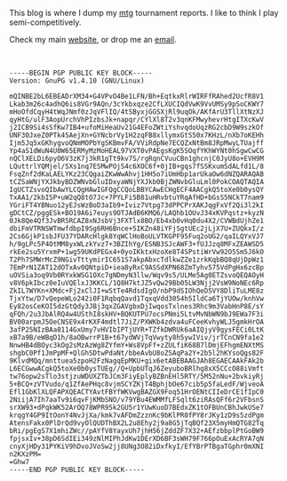 This blog is where I dump my [mtg](http://magic.wizards.com/) tournament reports. I like to think I play semi-competitively.

Check my main [website](http://rikiji.it), or drop me an <a class="mail" href="mailto:rikiji foo rikiji dot it">email</a>.

&nbsp;

    -----BEGIN PGP PUBLIC KEY BLOCK-----
    Version: GnuPG v1.4.10 (GNU/Linux)
    
    mQINBE2bL6EBEADrXM34+G4VPvO4Be1LFN/Bh+EqtkxRlrWIRFfRAhed2UcfR8V1
    Lkab3m26c4adhQ6is8VGr9AQn/3cYkbxqze2CfLXUCIQdVwK9VvUMSy9pSoCKWY7
    mHoOfdCqyH4tWqJNmf0zJqVFlIQ/4tSByxjGGSXjRl9uqOk/AKfArU3TllXtNzXJ
    qyHtG/ulF3AopUrchVhPIzbsJk+napqr/CYlXl8T2v3qnKFMwyhevrHtgITXcKwV
    j2ICB9Si4sSfKw7IB4+ufoMiHeaUv21G4EFoZWtiYshvqdoUqzRG2cbD9W9szkOf
    UNF30JxeZ0PTk4SAejXn+GYNcbrVy1H2zqFB8xllymxGtS50x7KHzL/nXb7oKEHh
    Ijm5Jq5xGKhygvoQNmMOPbYgSKBmvFA/VViRdpNe7ECQZxNtBm8JRpMwyLTUajff
    Yp4aS1dWuN4U0W65ERMyMzMoHEAL97VXT0vPAEgsKgK5SOqfYKhWYNt0hSgwCwCG
    nQClXELDi6pyO6V3zK7j3kR1gTt9kv7S/rgRqnCVuuCBn1ghcnjC0JyU8o+EVH9M
    LQuttrlYQMjel/SXs1nq7ESMwPOjS4c6XOC6f+0jIB+gqs7fSSKxumSdALfd1L/8
    FsqZnf2dKaLAELYKz23CQgaiZKwWwAhvj1HH5o7iUmHbp1arUkaOw6dNZQARAQAB
    tCZSaWNjYXJkbyBDZWNvbGluIDxyaWNjYXJkb0BjZWNvbGluLml0PokCOAQTAQIA
    IgUCTZsvoQIbAwYLCQgHAwIGFQgCCQoLBBYCAwECHgECF4AACgkQ5toXe0b0ysQY
    TxAA1/2kbISP+uW2qQ8tO7Jc+7PYLFi5B81uHRvbtuYRqAfHD+bGsS5NCkT7nam9
    YGriFT4YBNuo12yEJsWzBoD3aIb9+Iviz7Vtpg73dPPCPrXAKJqgFxVf2Qi3l2kI
    gDCtCZ/pggESk+BO19A6i7euys9OTJAdB6KMQ6/LAQhb1OUvJ34xKVPqstz+kyzN
    0Jk8Qe4Qf3JvBR5RCAZ8xNJsbVj3FXTlx8BO/Eb4xb0vHq0du4X2/CVWBdUjhZe1
    dbiFmVTRNSWTmwfdbpI9Sg6RH6Bnce+5IKZn48iYFjSgtUEc2jLjX7U+ZUQkxI/z
    2Cs6GjkP1sbJFU37YDARcHlgk8YqWClHoBoULVTKGPF95Fuq2oUG2/qaILQYxVJ7
    h/9gLPc5P4OtMM8yxWLzkYvz7+3BZIhYg/ESNB3SJcAWF3+fUJJzq8MFxZEAWSD5
    rkEe2su5YrxmP+1wg59UKdPEGx4+0yoIKktxHzoXe8T4SPstiWrVw92O5Sm5J6kO
    T2Ph7SMWrMcZ9NGivTttymirIC651S7akpAbxcTdlkwZZe1zrkKqbBQ8qUjDpWz1
    7EmPrN1ZAT12dOTxAv0QNtpiD+iea8yRxC9ASSdXPN68ZmTyhv575VdPgHx6zcBp
    uOVSia3oq9Vb0RYxkWSG1OXc7gNDmyN3llw/Wqv9s5/ULMe5Ag0ETZsvoQEQAOyH
    v8V6pkIbcz0eIuVQElxJ3KKCL/1Q8H7ktJZ5vQw29Bb05LW3Njj2VsW9NoNEc6Rp
    ZkIL7WYKn+XMdc+Fj2xClJI+wStTe4RdsdIgO/nbP9dSIOhQeDSVY8DliTuLME8z
    TjxYtw/D7vQepeWLo242i0F1RqbqQavd1TqxqVdd3054h5IldCa6TjYUOw/knhVw
    Ey82osCeKOI5dzGtQdy3JBj3qxZGAVgbxDjIwqosTxlnes3Rhc9m3VabHnP8E/sY
    qFQh/2u3JbAlRQ4w4USthI8skHV+BQKUTPU7ocsPNmi5LtvMvNbWN9bJ9EWa7F3i
    BV00arpmJ5OeCNSE9x4rKXF4mdtl7JiZ/PXWKb4zdva4uFCeeKvhyWLJ5gmkHrOA
    3afP25NIzBAa8114GxUmy7vHVIbIPTjUYR+TZfkDWRUk6aAIQjyV9gysFECi0LtK
    xB7a9B/eWBqD1h/8aOBwrrP1B+t67ydWVjTqVwyty8h5ywIViv/jrTCnCN9fa1e2
    NnwHB4dBOyc3kOg2sMzAzWg8ZYfmY+Ws8VpFf+zZULfiK68B7lDmjEFhgmENXtMS
    shgbC0Pf1JmPpMF+QlGhSDtwPdaNt/bbeAvbU8oZSAqPa2Y+2b5l2hKYsoQgs82F
    9KlvdMQq/mnttuea5zpoH2FzNagqEpMKU+gix6etABEBAAGJAh8EGAECAAkFAk2b
    L6ECGwwACgkQ5toXe0b0ysTUEg//Q+UpbUTqJ6ZeyuboBRlhg8xX5CCcO88iVmft
    tw76opw2sTlo3stjzuWDUXZTbJCm3FiyEplyBZBnEHl5RTY/5M52nNu+2bvkiyRj
    5+BCQ+zVTVudo/q1ZfAePHqc8vjmSCYZKjT4BphjbOe67cib5p5faLedF/WjveoA
    Efl1GbKlXLQFAPXQEACTYAvtFBYfWKVwgBAZGX9Foq51HrOENtCIIeDrCE1fIpC0
    2NiijA7Ih7aaTv9i6qvFjKMbSNO/v79YBu4EWMMfLFSqlt6ziRAsQFf6r2VFbsnS
    srXW93+dPqkWK52ArOQ78WPR95k2GU5r1YUwKuoD7BEdxZK1tOFBUnCBhJwkUSe7
    krqgY4GP9ItOonY4NvJjXa/kmk7vAFDmZzznKc9bKlPR0fPY8rJKy1zD9s5zdPgm
    AtensFakx0PlDrQd9vyOlQUDThBX2L2u8Ehy2j9a8G5jTqBQf23X5myHmQTG82Tq
    bRi/pgEgS7X1mhiZWc//pAYfV8YayxUh7jhH56jZddZF7X32+AEfzbbplPtGoBW9
    fpjsxIv+38pD6SdIEi349zNlMIPhJdKw1DErXD6BF3sWH79F766pOuExAcRYA7qN
    cnyXjHDy31PYKiV9hDvoJVoSw2jj8UNg3O82iDxfkyI/EfYBrPTBgaTGphr0mXNI
    n2KXzPM=
    =Ghw7
    -----END PGP PUBLIC KEY BLOCK-----
